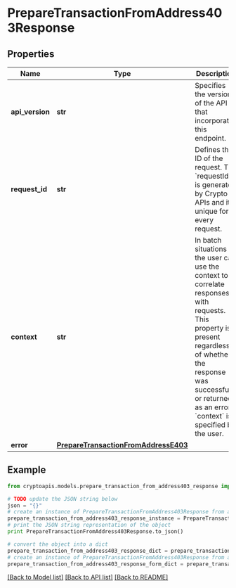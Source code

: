 # PrepareTransactionFromAddress403Response


## Properties
Name | Type | Description | Notes
------------ | ------------- | ------------- | -------------
**api_version** | **str** | Specifies the version of the API that incorporates this endpoint. | 
**request_id** | **str** | Defines the ID of the request. The &#x60;requestId&#x60; is generated by Crypto APIs and it&#39;s unique for every request. | 
**context** | **str** | In batch situations the user can use the context to correlate responses with requests. This property is present regardless of whether the response was successful or returned as an error. &#x60;context&#x60; is specified by the user. | [optional] 
**error** | [**PrepareTransactionFromAddressE403**](PrepareTransactionFromAddressE403.md) |  | 

## Example

```python
from cryptoapis.models.prepare_transaction_from_address403_response import PrepareTransactionFromAddress403Response

# TODO update the JSON string below
json = "{}"
# create an instance of PrepareTransactionFromAddress403Response from a JSON string
prepare_transaction_from_address403_response_instance = PrepareTransactionFromAddress403Response.from_json(json)
# print the JSON string representation of the object
print PrepareTransactionFromAddress403Response.to_json()

# convert the object into a dict
prepare_transaction_from_address403_response_dict = prepare_transaction_from_address403_response_instance.to_dict()
# create an instance of PrepareTransactionFromAddress403Response from a dict
prepare_transaction_from_address403_response_form_dict = prepare_transaction_from_address403_response.from_dict(prepare_transaction_from_address403_response_dict)
```
[[Back to Model list]](../README.md#documentation-for-models) [[Back to API list]](../README.md#documentation-for-api-endpoints) [[Back to README]](../README.md)


